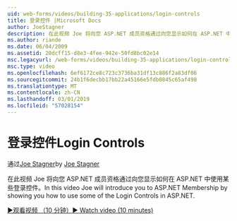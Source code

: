 ```yaml
---
uid: web-forms/videos/building-35-applications/login-controls
title: 登录控件 |Microsoft Docs
author: JoeStagner
description: 在此视频 Joe 将向您 ASP.NET 成员资格通过向您显示如何在 ASP.NET 中使用某些登录控件。
ms.author: riande
ms.date: 06/04/2009
ms.assetid: 20dcff15-d8e3-4fee-942e-50fd8bc02e14
msc.legacyurl: /web-forms/videos/building-35-applications/login-controls
msc.type: video
ms.openlocfilehash: 6ef6172ce8c723c3736ba31df13c886f2a83df06
ms.sourcegitcommit: 24b1f6decbb17bb22a45166e5fdb0845c65af498
ms.translationtype: MT
ms.contentlocale: zh-CN
ms.lasthandoff: 03/01/2019
ms.locfileid: "57028154"
---
```

<a name="login-controls"></a><span data-ttu-id="07895-103">登录控件</span><span class="sxs-lookup"><span data-stu-id="07895-103">Login Controls</span></span>
====================
<span data-ttu-id="07895-104">通过[Joe Stagner](https://github.com/JoeStagner)</span><span class="sxs-lookup"><span data-stu-id="07895-104">by [Joe Stagner](https://github.com/JoeStagner)</span></span>

<span data-ttu-id="07895-105">在此视频 Joe 将向您 ASP.NET 成员资格通过向您显示如何在 ASP.NET 中使用某些登录控件。</span><span class="sxs-lookup"><span data-stu-id="07895-105">In this video Joe will introduce you to ASP.NET Membership by showing you how to use some of the Login Controls in ASP.NET.</span></span>

[<span data-ttu-id="07895-106">&#9654;观看视频 （10 分钟）</span><span class="sxs-lookup"><span data-stu-id="07895-106">&#9654; Watch video (10 minutes)</span></span>](https://channel9.msdn.com/Blogs/ASP-NET-Site-Videos/login-controls)
